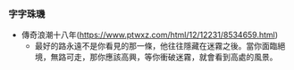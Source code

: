 ### 字字珠璣
* 傳奇浪潮十八年(https://www.ptwxz.com/html/12/12231/8534659.html)
  * 最好的路永遠不是你看見的那一條，他往往隱藏在迷霧之後。當你面臨絕境，無路可走，那你應該高興，等你衝破迷霧，就會看到高處的風景。
